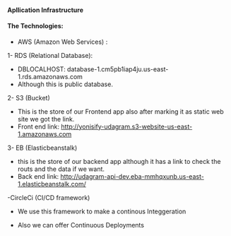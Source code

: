 #### Apllication Infrastructure

#### The Technologies:

- AWS (Amazon Web Services) :

1- RDS (Relational Database):

- DBLOCALHOST: database-1.cm5pb1iap4ju.us-east-1.rds.amazonaws.com
- Although this is public database.

2- S3 (Bucket)

- This is the store of our Frontend app also after marking it as static web site we got the link.
- Front end link: http://yonisify-udagram.s3-website-us-east-1.amazonaws.com

3- EB (Elasticbeanstalk)

- this is the store of our backend app although it has a link to check the routs and the data if we want.
- Back end link: http://udagram-api-dev.eba-mmhqxunb.us-east-1.elasticbeanstalk.com/

-CircleCi (CI/CD framework)

- We use this framework to make a continous Integgeration

- Also we can offer Continuous Deployments
